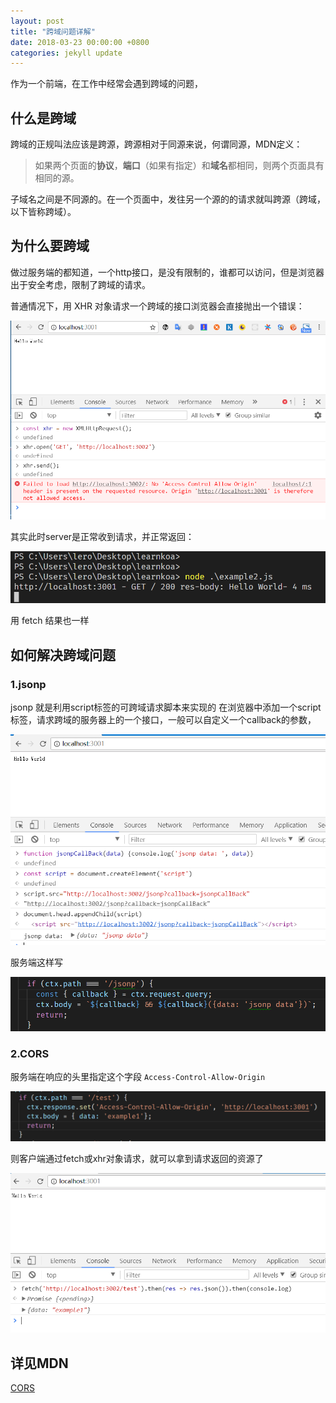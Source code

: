```yaml
---
layout: post
title: "跨域问题详解"
date: 2018-03-23 00:00:00 +0800
categories: jekyll update
---
```


作为一个前端，在工作中经常会遇到跨域的问题，

## 什么是跨域

跨域的正规叫法应该是跨源，跨源相对于同源来说，何谓同源，MDN定义：

> 如果两个页面的**协议**，**端口**（如果有指定）和**域名**都相同，则两个页面具有相同的源。 

子域名之间是不同源的。在一个页面中，发往另一个源的的请求就叫跨源（跨域，以下皆称跨域）。

## 为什么要跨域

做过服务端的都知道，一个http接口，是没有限制的，谁都可以访问，但是浏览器出于安全考虑，限制了跨域的请求。

普通情况下，用 XHR 对象请求一个跨域的接口浏览器会直接抛出一个错误：

![xhr跨域请求的错误](https://raw.githubusercontent.com/rannuo/images/master/blog/xhr-cross-origin-error.png)


其实此时server是正常收到请求，并正常返回：

![后台正常](https://raw.githubusercontent.com/rannuo/images/master/blog/cross-origin-succ.png)

用 fetch 结果也一样

## 如何解决跨域问题

### 1.jsonp

jsonp 就是利用script标签的可跨域请求脚本来实现的
在浏览器中添加一个script标签，请求跨域的服务器上的一个接口，一般可以自定义一个callback的参数，

![浏览器jsonp](https://raw.githubusercontent.com/rannuo/images/master/blog/jsonp-client.png)

服务端这样写

![服务端jsonp](https://raw.githubusercontent.com/rannuo/images/master/blog/jsonp-server.png)

### 2.CORS

服务端在响应的头里指定这个字段 `Access-Control-Allow-Origin` 

![服务端cors](https://raw.githubusercontent.com/rannuo/images/master/blog/cors-server.png)

则客户端通过fetch或xhr对象请求，就可以拿到请求返回的资源了

![fetch-cors](https://raw.githubusercontent.com/rannuo/images/master/blog/cors-fetch.png)


## 详见MDN

[CORS](https://developer.mozilla.org/zh-CN/docs/Web/HTTP/Access_control_CORS)